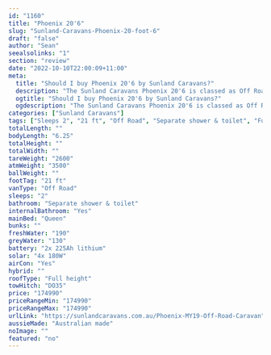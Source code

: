 ```yaml
---
id: "1160"
title: "Phoenix 20'6"
slug: "Sunland-Caravans-Phoenix-20-foot-6"
draft: "false"
author: "Sean"
seealsolinks: "1"
section: "review"
date: "2022-10-10T22:00:09+11:00"
meta:
  title: "Should I buy Phoenix 20'6 by Sunland Caravans?"
  description: "The Sunland Caravans Phoenix 20'6 is classed as Off Road, and sleeps 2 people. It is Australian made and comes in at 21 ft. It generally has Separate shower & toilet."
  ogtitle: "Should I buy Phoenix 20'6 by Sunland Caravans?"
  ogdescription: "The Sunland Caravans Phoenix 20'6 is classed as Off Road, and sleeps 2 people. It is Australian made and comes in at 21 ft. It generally has Separate shower & toilet."
categories: ["Sunland Caravans"]
tags: ["Sleeps 2", "21 ft", "Off Road", "Separate shower & toilet", "Full height", "Over 100k", "Australian made"]
totalLength: ""
bodyLength: "6.25"
totalHeight: ""
totalWidth: ""
tareWeight: "2600"
atmWeight: "3500"
ballWeight: ""
footTag: "21 ft"
vanType: "Off Road"
sleeps: "2"
bathroom: "Separate shower & toilet"
internalBathroom: "Yes"
mainBed: "Queen"
bunks: ""
freshWater: "190"
greyWater: "130"
battery: "2x 225Ah lithium"
solar: "4x 180W"
airCon: "Yes"
hybrid: ""
roofType: "Full height"
towHitch: "DO35"
price: "174990"
priceRangeMin: "174990"
priceRangeMax: "174990"
urlLink: "https://sunlandcaravans.com.au/Phoenix-MY19-Off-Road-Caravan"
aussieMade: "Australian made"
noImage: ""
featured: "no"
---
```

